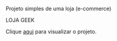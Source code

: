 Projeto simples de uma loja (e-commerce)

LOJA GEEK

Clique [aqui](https://lojacomercio.herokuapp.com/) para visualizar o projeto.